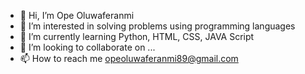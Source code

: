 - 👋 Hi, I’m Ope Oluwaferanmi
- 👀 I’m interested in solving problems using programming languages
- 🌱 I’m currently learning Python, HTML, CSS, JAVA Script
- 💞️ I’m looking to collaborate on ...
- 📫 How to reach me opeoluwaferanmi89@gmail.com

<!---
FEROS01/FEROS01 is a ✨ special ✨ repository because its `README.md` (this file) appears on your GitHub profile.
You can click the Preview link to take a look at your changes.
--->
